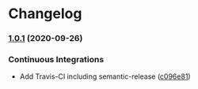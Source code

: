 # Changelog

### [1.0.1](https://github.com/extra2000/nodejs-devbox/compare/v1.0.0...v1.0.1) (2020-09-26)


### Continuous Integrations

* Add Travis-CI including semantic-release ([c096e81](https://github.com/extra2000/nodejs-devbox/commit/c096e8198f31ad414be978ea57c26748f7ad3664))
